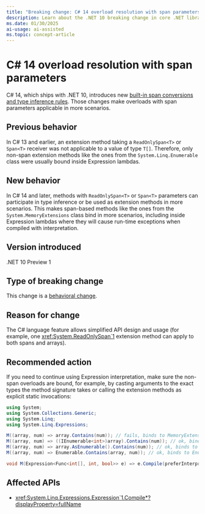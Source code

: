 ```yaml
---
title: "Breaking change: C# 14 overload resolution with span parameters"
description: Learn about the .NET 10 breaking change in core .NET libraries where overloads with span parameters are applicable in more scenarios.
ms.date: 01/30/2025
ai-usage: ai-assisted
ms.topic: concept-article
---
```

# C# 14 overload resolution with span parameters

C# 14, which ships with .NET 10, introduces new [built-in span conversions and type inference rules](https://github.com/dotnet/csharplang/issues/7905). Those changes make overloads with span parameters applicable in more scenarios.

## Previous behavior

In C# 13 and earlier, an extension method taking a `ReadOnlySpan<T>` or `Span<T>` receiver was not applicable to a value of type `T[]`. Therefore, only non-span extension methods like the ones from the `System.Linq.Enumerable` class were usually bound inside Expression lambdas.

## New behavior

In C# 14 and later, methods with `ReadOnlySpan<T>` or `Span<T>` parameters can participate in type inference or be used as extension methods in more scenarios. This makes span-based methods like the ones from the `System.MemoryExtensions` class bind in more scenarios, including inside Expression lambdas where they will cause run-time exceptions when compiled with interpretation.

## Version introduced

.NET 10 Preview 1

## Type of breaking change

This change is a [behavioral change](../../categories.md#behavioral-change).

## Reason for change

The C# language feature allows simplified API design and usage (for example, one <xref:System.ReadOnlySpan`1> extension method can apply to both spans and arrays).

## Recommended action

If you need to continue using Expression interpretation, make sure the non-span overloads are bound, for example, by casting arguments to the exact types the method signature takes or calling the extension methods as explicit static invocations:

```csharp
using System;
using System.Collections.Generic;
using System.Linq;
using System.Linq.Expressions;

M((array, num) => array.Contains(num)); // fails, binds to MemoryExtensions.Contains
M((array, num) => ((IEnumerable<int>)array).Contains(num)); // ok, binds to Enumerable.Contains
M((array, num) => array.AsEnumerable().Contains(num)); // ok, binds to Enumerable.Contains
M((array, num) => Enumerable.Contains(array, num)); // ok, binds to Enumerable.Contains

void M(Expression<Func<int[], int, bool>> e) => e.Compile(preferInterpretation: true);
```

## Affected APIs

- <xref:System.Linq.Expressions.Expression`1.Compile*?displayProperty=fullName>
